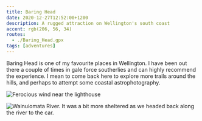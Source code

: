 ```yaml
---
title: Baring Head
date: 2020-12-27T12:52:00+1200
description: A rugged attraction on Wellington's south coast
accent: rgb(206, 56, 34)
routes:
  - ./Baring_Head.gpx
tags: [adventures]
---
```


Baring Head is one of my favourite places in Wellington. I have been out there a couple of times in gale force southerlies and can highly recommend the experience. I mean to come back here to explore more trails around the hills, and perhaps to attempt some coastal astrophotography.

![Ferocious wind near the lighthouse][wind]

![Wainuiomata River. It was a bit more sheltered as we headed back along the river to the car.][river]

[wind]: ./PXL_20201226_234608764.jpg
[river]: ./PXL_20201227_000137319.jpg
